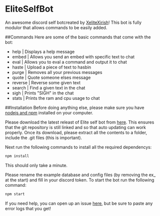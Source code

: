 # EliteSelfBot
An awesome discord self botcreated by [XeliteXirish](www.shaunoneill.com)!
This bot is fully modulor that allows commands to be easily added.

##Commands
Here are some of the basic commands that come with the bot:

- help | Displays a help message
- embed | Allows you send an embed with specific text to chat
- eval | Allows you to eval a command and output it to chat
- haste | Upload a piece of text to hasbin
- purge | Removes all your previous messages
- quote | Quote someone elses message
- reverse | Reverse some given text
- search | Find a given text in the chat
- sigh | Prints "SIGH" in the chat
- stats | Prints the ram and cpu usage to chat


##Installation
Before doing anything else, please make sure you have [nodejs and npm](https://nodejs.org/en/) installed on your computer.

Please download the latest releast of Elite self bot from [here](https://github.com/XeliteXirish/EliteSelfBot/releases).  This ensures that the git repository is still linked and so that auto updating can work properly.
Once its download, please extract all the contents to a folder, include the .git files (this is important).

Next run the following commands to install all the required dependencys:
```bash
npm install
```
This should only take a minute.

Please rename the example database and config files (by removing the ex_ at the start) and fill in your discord token.
To start the bot run the following command:
```bash
npm start
```

If you need help, you can open up an issue [here](https://github.com/XeliteXirish/EliteSelfBot/issues), but be sure to paste any error logs that you get!

